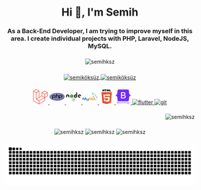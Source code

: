 <h1 align="center">Hi 👋, I'm Semih</h1>
<h3 align="center">As a Back-End Developer, I am trying to improve myself in this area. I create individual projects with PHP, Laravel, NodeJS, MySQL.</h3>

###

<div align="center"> 
  <img src="https://komarev.com/ghpvc/?username=semihksz&label=Profile%20views&color=0e75b6&style=flat" alt="semihksz" /> 
</div>

###

<div align="center">
  <a href="https://linkedin.com/in/semiköksüz" target="blank">
  <img align="center" src="https://img.shields.io/static/v1?message=LinkedIn&logo=linkedin&label=&color=0077B5&logoColor=white&labelColor=&style=for-the-badge" alt="semiköksüz" />
  </a>
  <a href="https://semihoksuz.com/" target="blank">
  <img align="center" src="https://img.shields.io/static/v1?message=Website&label=&color=20b2aa&labelColor=&style=for-the-badge" alt="semiköksüz" />
  </a>
</div>

###

<div align="center">
  <a href="https://laravel.com/" target="_blank" rel="noreferrer">
  <img src="https://raw.githubusercontent.com/devicons/devicon/master/icons/laravel/laravel-original.svg" alt="laravel" height="40"/>
  </a> 
  <a href="https://www.php.net" target="_blank" rel="noreferrer">
  <img src="https://raw.githubusercontent.com/devicons/devicon/master/icons/php/php-original.svg" alt="php" height="40"/>
  </a>
  <a href="https://nodejs.org" target="_blank" rel="noreferrer">
  <img src="https://raw.githubusercontent.com/devicons/devicon/master/icons/nodejs/nodejs-original-wordmark.svg" alt="nodejs" height="40"/>
  </a>
  <a href="https://www.mysql.com/" target="_blank" rel="noreferrer">
  <img src="https://raw.githubusercontent.com/devicons/devicon/master/icons/mysql/mysql-original-wordmark.svg" alt="mysql" height="40"/>
  </a>
  <a href="https://www.w3.org/html/" target="_blank" rel="noreferrer">
  <img src="https://raw.githubusercontent.com/devicons/devicon/master/icons/html5/html5-original-wordmark.svg" alt="html5" height="40"/>
  </a>
  <a href="https://getbootstrap.com" target="_blank" rel="noreferrer">
  <img src="https://raw.githubusercontent.com/devicons/devicon/master/icons/bootstrap/bootstrap-plain-wordmark.svg" alt="bootstrap" height="40"/>
  </a> 
  <a href="https://flutter.dev" target="_blank" rel="noreferrer">
  <img src="https://www.vectorlogo.zone/logos/flutterio/flutterio-icon.svg" alt="flutter" height="40"/>
  </a>
  <a href="https://git-scm.com/" target="_blank" rel="noreferrer">
  <img src="https://www.vectorlogo.zone/logos/git-scm/git-scm-icon.svg" alt="git" height="40"/>
  </a>
</div>


###

<div align="end"> 
    <img src="https://github-profile-trophy.vercel.app/?username=semihksz&title=Commits,Repositories,Experience,Followers&theme=dracula" alt="semihksz" />
</div>

###

<div align="center">
  <img src="https://github-readme-stats.vercel.app/api?username=semihksz&show_icons=true&locale=en" height="180" alt="semihksz" />
  <img src="https://github-readme-streak-stats.herokuapp.com/?user=semihksz&" height="180" alt="semihksz" />
  <img src="https://github-readme-stats.vercel.app/api/top-langs?username=semihksz&locale=en&hide_title=false&layout=compact&card_width=320&langs_count=5&hide_border=false" height="180" alt="semihksz" />
</div>

###

<div align="center">
  <picture>
    <source media="(prefers-color-scheme: dark)" srcset="https://raw.githubusercontent.com/semihksz/semihksz/output/github-contribution-grid-snake-dark.svg">
    <source media="(prefers-color-scheme: light)" srcset="https://raw.githubusercontent.com/semihksz/semihksz/output/github-contribution-grid-snake.svg">
    <img alt="github contribution grid snake animation" src="https://raw.githubusercontent.com/semihksz/semihksz/output/github-contribution-grid-snake.svg">
  </picture>
</div>
